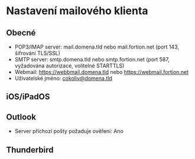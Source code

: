 # Nastavení mailového klienta

## Obecné
- POP3/IMAP server:	mail.domena.tld nebo mail.fortion.net (port 143, šifrování TLS/SSL)
- SMTP server:	smtp.domena.tld nebo smtp.fortion.net (port 587, vyžadována autorizace, volitelné STARTTLS)
- Webmail:	https://webbmail.domena.tld nebo https://webmail.fortion.net
- Uživatelské jméno:	cokoliv@domena.tld

## iOS/iPadOS


## Outlook
- Server příchozí pošty požaduje ověření: Ano


## Thunderbird
